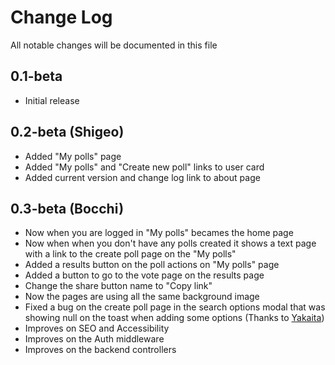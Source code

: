 # Change Log

All notable changes will be documented in this file

## 0.1-beta

- Initial release

## 0.2-beta (Shigeo)

- Added "My polls" page
- Added "My polls" and "Create new poll" links to user card
- Added current version and change log link to about page

## 0.3-beta (Bocchi)

- Now when you are logged in "My polls" becames the home page
- Now when when you don't have any polls created it shows a text page with a link to the create poll page on the "My polls"
- Added a results button on the poll actions on "My polls" page
- Added a button to go to the vote page on the results page
- Change the share button name to "Copy link"
- Now the pages are using all the same background image
- Fixed a bug on the create poll page in the search options modal that was showing null on the toast when adding some options (Thanks to [Yakaita](https://github.com/yakaita))
- Improves on SEO and Accessibility
- Improves on the Auth middleware
- Improves on the backend controllers
